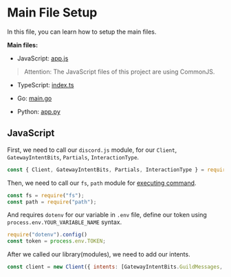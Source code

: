 # Main File Setup
In this file, you can learn how to setup the main files.

**Main files:**

* JavaScript: [app.js](../src/js/app.js)

> Attention: The JavaScript files of this project are using CommonJS.

* TypeScript: [index.ts](../src/ts/index.ts)

* Go: [main.go](../src/go/main.go)

* Python: [app.py](../src/go/app.py)

## JavaScript
First, we need to call our `discord.js` module, for our `Client`, `GatewayIntentBits`, `Partials`, `InteractionType`.
```js
const { Client, GatewayIntentBits, Partials, InteractionType } = require("discord.js");
```

Then, we need to call our `fs`, `path` module for [executing command](./javaScript/).
```js
const fs = require("fs");
const path = require("path");
```

And requires `dotenv` for our variable in `.env` file, define our token using `process.env.YOUR_VARIABLE_NAME` syntax.
```js
require("dotenv").config()
const token = process.env.TOKEN;
```

After we called our library(modules), we need to add our intents.
```js
const client = new Client({ intents: [GatewayIntentBits.GuildMessages, GatewayIntentBits.MessageContent, GatewayIntentBits.GuildVoiceStates], partials: [Partials.Channel, Partials.Message] });
```

